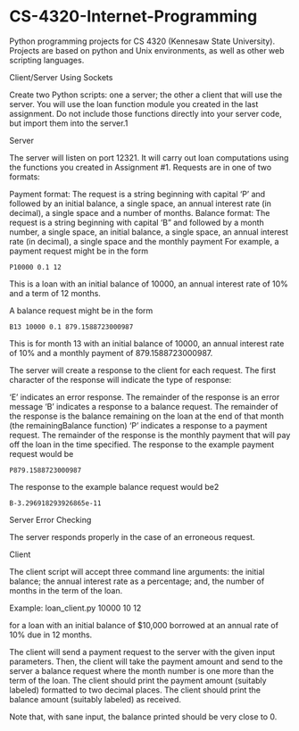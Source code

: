 # CS-4320-Internet-Programming
Python programming projects for CS 4320 (Kennesaw State University). Projects are based on python and Unix environments, as well as other web scripting languages.  

Client/Server Using Sockets

Create two Python scripts: one a server; the other a client that will use the server. You will use the loan function module you created in the last assignment. Do not include those functions directly into your server code, but import them into the server.1

Server

The server will listen on port 12321. It will carry out loan computations using the functions you created in Assignment #1. Requests are in one of two formats:

Payment format: The request is a string beginning with capital ‘P’ and followed by an initial balance, a single space, an annual interest rate (in decimal), a single space and a number of months.
Balance format: The request is a string beginning with capital ‘B” and followed by a month number, a single space, an initial balance, a single space, an annual interest rate (in decimal), a single space and the monthly payment
For example, a payment request might be in the form

    P10000 0.1 12
This is a loan with an initial balance of 10000, an annual interest rate of 10% and a term of 12 months.

A balance request might be in the form

    B13 10000 0.1 879.1588723000987
This is for month 13 with an initial balance of 10000, an annual interest rate of 10% and a monthly payment of 879.1588723000987.

The server will create a response to the client for each request. The first character of the response will indicate the type of response:

‘E’ indicates an error response. The remainder of the response is an error message
‘B’ indicates a response to a balance request. The remainder of the response is the balance remaining on the loan at the end of that month (the remainingBalance function)
‘P’ indicates a response to a payment request. The remainder of the response is the monthly payment that will pay off the loan in the time specified.
The response to the example payment request would be

    P879.1588723000987
The response to the example balance request would be2

    B-3.296918293926865e-11
Server Error Checking

The server responds properly in the case of an erroneous request.


Client

The client script will accept three command line arguments: the initial balance; the annual interest rate as a percentage; and, the number of months in the term of the loan. 

Example:
loan_client.py  10000  10 12

for a loan with an initial balance of $10,000 borrowed at an annual rate of 10% due in 12 months.

The client will send a payment request to the server with the given input parameters. Then, the client will take the payment amount and send to the server a balance request where the month number is one more than the term of the loan. The client should print the payment amount (suitably labeled) formatted to two decimal places. The client should print the balance amount (suitably labeled) as received.

Note that, with sane input, the balance printed should be very close to 0.

